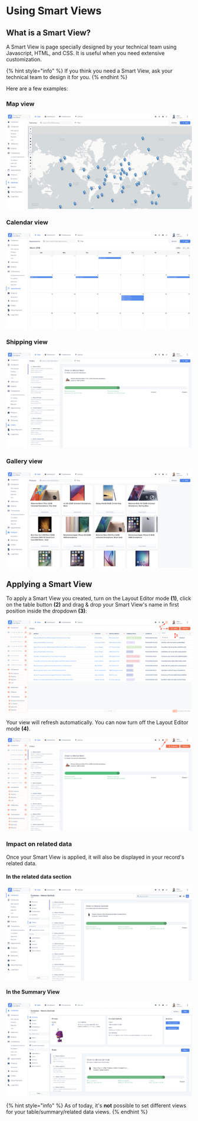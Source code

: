# Using Smart Views

## What is a Smart View?

A Smart View is page specially designed by your technical team using Javascript, HTML, and CSS. It is useful when you need extensive customization.

{% hint style="info" %}
If you think you need a Smart View, ask your technical team to design it for you.
{% endhint %}

Here are a few examples:

### Map view <a href="#example-map-view" id="example-map-view"></a>

![](<../../.gitbook/assets/image (192).png>)

### Calendar view <a href="#example-calendar-view" id="example-calendar-view"></a>

![](<../../.gitbook/assets/image (427).png>)

### Shipping view <a href="#example-shipping-view" id="example-shipping-view"></a>

![](<../../.gitbook/assets/image (253).png>)

### Gallery view <a href="#example-gallery-view" id="example-gallery-view"></a>

![](<../../.gitbook/assets/image (386).png>)

## Applying a Smart View <a href="#applying-a-smart-view" id="applying-a-smart-view"></a>

To apply a Smart View you created, turn on the Layout Editor mode **(1)**, click on the table button **(2)** and drag & drop your Smart View's name in first position inside the dropdown **(3)**:

![](../../.gitbook/assets/2019-07-09_11.51.33.png)

Your view will refresh automatically. You can now turn off the Layout Editor mode **(4)**.

![](../../.gitbook/assets/2019-07-09_11.59.12.png)

### Impact on related data

Once your Smart View is applied, it will also be displayed in your record's related data.

#### In the related data section

![](<../../.gitbook/assets/image (405).png>)

#### In the Summary View

![](<../../.gitbook/assets/image (3) (1) (1) (1).png>)

{% hint style="info" %}
As of today, it's **not** possible to set different views for your table/summary/related data views.
{% endhint %}
